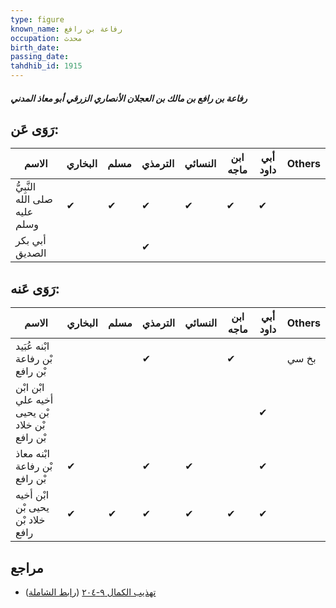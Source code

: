 ```yaml
---
type: figure
known_name: رفاعة بن رافع
occupation: محدث
birth_date:
passing_date:
tahdhib_id: 1915
---
```

##### رفاعة بن رافع بن مالك بن العجلان الأنصاري الزرقي أبو معاذ المدني

## رَوَى عَن:
| الاسم                         | البخاري | مسلم | الترمذي | النسائي | ابن ماجه | أبي داود | Others |
| ----------------------------- | ------- | ---- | ------- | ------- | -------- | -------- | ------ |
| النَّبِيُّ صلى الله عليه وسلم | ✔       | ✔    | ✔       | ✔       | ✔        | ✔        |        |
| أبي بكر الصديق                |         |      | ✔       |         |          |          |        |
## رَوَى عَنه:
| الاسم                                         | البخاري | مسلم | الترمذي | النسائي | ابن ماجه | أبي داود | Others |
| --------------------------------------------- | ------- | ---- | ------- | ------- | -------- | -------- | ------ |
| ابْنه عُبَيد بْن رفاعة بْن رافع               |         |      | ✔       |         | ✔        |          | بخ سي  |
| ابْن ابْن أخيه علي بْن يحيى بْن خلاد بْن رافع |         |      |         |         |          | ✔        |        |
| ابْنه معاذ بْن رفاعة بْن رافع                 | ✔       |      | ✔       | ✔       |          | ✔        |        |
| ابْن أخيه يحيى بْن خلاد بْن رافع              | ✔       | ✔    | ✔       | ✔       | ✔        | ✔        |        |
## مراجع
- [تهذيب الكمال ٩-٢٠٤](obsidian://open?vault=Tahdhib-al-Kamal&file=Figures/١٩١٥-رفاعة%20بن%20رافع%20بن%20مالك%20بن%20العجلان%20الأنصاري%20الزرقي%20أبو%20معاذ%20المدني) ([رابط الشاملة](https://shamela.ws/book/3722/4444))